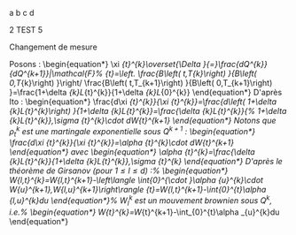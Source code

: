 ﻿a b c d

2 TEST
5

Changement de mesure

Posons : 
\begin{equation*}
\xi _{t}^{k}\overset{\Delta }{=}\frac{dQ^{k}}{dQ^{k+1}}|\mathcal{F}%
_{t}=\left. \frac{B\left( t,T_{k}\right) }{B\left( 0,T_{k}\right) }\right/ 
\frac{B\left( t,T_{k+1}\right) }{B\left( 0,T_{k+1}\right) }=\frac{1+\delta
_{k}L_{t}^{k}}{1+\delta _{k}L_{0}^{k}}
\end{equation*}
D'après Ito : 
\begin{equation*}
\frac{d\xi _{t}^{k}}{\xi _{t}^{k}}=\frac{d\left( 1+\delta
_{k}L_{t}^{k}\right) }{1+\delta _{k}L_{t}^{k}}=\frac{\delta _{k}L_{t}^{k}}{%
1+\delta _{k}L_{t}^{k}}\,\sigma _{t}^{k}\cdot dW_{t}^{k+1}
\end{equation*}
Notons que $\rho _{t}^{k}$ est une martingale exponentielle sous $Q^{k+1}$ : 
\begin{equation*}
\frac{d\xi _{t}^{k}}{\xi _{t}^{k}}=\alpha _{t}^{k}\cdot dW_{t}^{k+1}
\end{equation*}
avec
\begin{equation*}
\alpha _{t}^{k}=\frac{\delta _{k}L_{t}^{k}}{1+\delta _{k}L_{t}^{k}}\,\sigma
_{t}^{k}
\end{equation*}
D'après le théorème de Girsanov (pour $1\leq l\leq d$) :%
\begin{equation*}
W_{l,t}^{k}=W_{l,t}^{k+1}-\left\langle \int_{0}^{\cdot }\alpha _{u}^{k}\cdot
W_{u}^{k+1},W_{l,u}^{k+1}\right\rangle _{t}=W_{l,t}^{k+1}-\int_{0}^{t}\alpha
_{l,u}^{k}du
\end{equation*}%
$W_{l}^{k}$ est un mouvement brownien sous $Q^{k}$, i.e.%
\begin{equation*}
W_{t}^{k}=W_{t}^{k+1}-\int_{0}^{t}\alpha _{u}^{k}du
\end{equation*}

